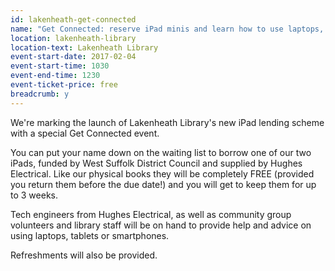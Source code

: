 ```yaml
---
id: lakenheath-get-connected
name: "Get Connected: reserve iPad minis and learn how to use laptops, tablets and smartphones"
location: lakenheath-library
location-text: Lakenheath Library
event-start-date: 2017-02-04
event-start-time: 1030
event-end-time: 1230
event-ticket-price: free
breadcrumb: y
---
```


We're marking the launch of Lakenheath Library's new iPad lending scheme with a special Get Connected event.

You can put your name down on the waiting list to borrow one of our two iPads, funded by West Suffolk District Council and supplied by Hughes Electrical. Like our physical books they will be completely FREE (provided you return them before the due date!) and you will get to keep them for up to 3 weeks.

Tech engineers from Hughes Electrical, as well as community group volunteers and library staff will be on hand to provide help and advice on using laptops, tablets or smartphones.

Refreshments will also be provided.
